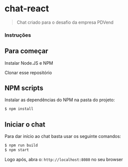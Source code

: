 # chat-react

> Chat criado para o desafio da empresa PDVend

### Instruções

## Para começar

Instalar Node.JS e NPM

Clonar esse repositório

## NPM scripts

Instalar as dependências do NPM na pasta do projeto:

```bash
$ npm install
```

## Iniciar o chat

Para dar início ao chat basta usar os seguinte comandos:

```bash
$ npm run build
$ npm start
```

Logo após, abra o: `http://localhost:8080` no seu browser
